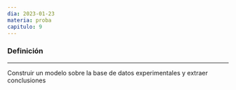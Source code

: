 ```yaml
---
dia: 2023-01-23
materia: proba
capitulo: 9
---
```

### Definición
---
Construir un modelo sobre la base de datos experimentales y extraer conclusiones